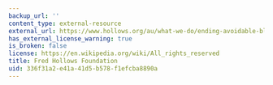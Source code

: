 ```yaml
---
backup_url: ''
content_type: external-resource
external_url: https://www.hollows.org/au/what-we-do/ending-avoidable-blindness
has_external_license_warning: true
is_broken: false
license: https://en.wikipedia.org/wiki/All_rights_reserved
title: Fred Hollows Foundation
uid: 336f31a2-e41a-41d5-b578-f1efcba8890a
---
```

